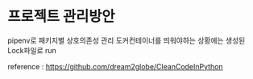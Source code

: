 # 프로젝트 관리방안
pipenv로 패키지별 상호의존성 관리
도커컨테이너를 띄워야하는 상황에는 생성된 Lock파일로 run

reference : https://github.com/dream2globe/CleanCodeInPython

